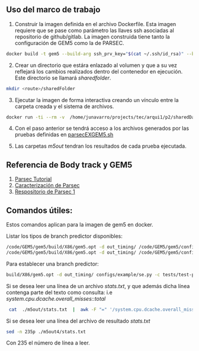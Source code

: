 ## Uso del marco de trabajo

1. Construir la imagen definida en el archivo Dockerfile. 
Esta imagen requiere que se pase como parámetro las llaves ssh asociadas al repositorio de github/gitlab. La imagen construida tiene tanto la configuración de GEM5 como la de PARSEC.
``` bash 
docker build -t gem5 --build-arg ssh_prv_key="$(cat ~/.ssh/id_rsa)" --build-arg ssh_pub_key="$(cat ~/.ssh/id_rsa.pub)"  .
```
2.  Crear un directorio que estára enlazado al volumen y que a su vez reflejará los cambios realizados dentro del contenedor en ejecución. Este directorio se llamará *sharedfolder*.
``` bash
mkdir <route>/sharedFolder
``` 
3. Ejecutar la imagen de forma interactiva creando un vínculo entre la carpeta creada y el sistema de archivos.
```bash
docker run -ti --rm -v  /home/junavarro/projects/tec/arqui1/p2/sharedData:/home/SharedData gem5 
```
4. Con el paso anterior se tendrá acceso a los archivos generados por las pruebas definidas en [parsecEXGEM5.sh](./scripts/parsecEXGEM5.sh)

5. Las carpetas *m5out<index>* tendran los resultados de cada prueba ejecutada.



## Referencia de Body track y GEM5

1. [Parsec Tutorial](https://gem5art.readthedocs.io/en/latest/tutorials/parsec-tutorial.html)
2. [Caracterización de Parsec](https://parsec.cs.princeton.edu/doc/parsec-report.pdf)
3. [Respositorio de Parsec 1](https://github.com/cirosantilli/parsec-benchmark)
## Comandos útiles: 

Estos comandos aplican para la imagen de gem5 en docker.

Listar los tipos de branch predictor disponibles:
``` bash 
/code/GEM5/gem5/build/X86/gem5.opt -d out_timing/ /code/GEM5/gem5/configs/example/se.py --list-bp-types
/code/GEM5/gem5/build/X86/gem5.opt -d out_timing/ /code/GEM5/gem5/configs/example/se.py --list-indirect-bp-types
```
Para establecer una branch predictor:

```bash 
build/X86/gem5.opt -d out_timing/ configs/example/se.py -c tests/test-progs/hello/bin/x86/linux/hello --cpu-type=TimingSimpleCPU --caches --bp-type=TournamentBP
```

Si se desea leer una línea de un archivo *stats.txt*, y que además dicha línea contenga parte del texto como consulta: i.e 
*system.cpu.dcache.overall_misses::total*

```bash
 cat  ./m5out/stats.txt  |  awk -F "=" '/system.cpu.dcache.overall_misses::total/ {print $0}'
``` 

Si se desea leer una línea del archivo de resultado *stats.txt*
``` bash 
sed -n 235p ./m5out4/stats.txt
``` 
Con 235 el número de línea a leer.



